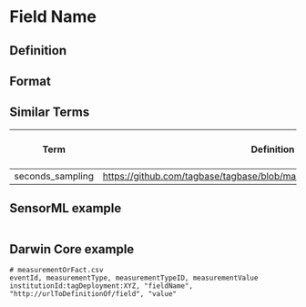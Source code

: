 # Field Name

## Definition 


## Format


## Similar Terms 
|Term|Definition URL|Source Vocabulary Publisher/Creator|
|----|----------|-----------------|
|seconds_sampling|https://github.com/tagbase/tagbase/blob/master/eTagMetadataInventory.csv#L106|Tagbase|

## SensorML example
```xml

```
## Darwin Core example
```csv
# measurementOrFact.csv
eventId, measurementType, measurementTypeID, measurementValue
institutionId:tagDeployment:XYZ, "fieldName", "http://urlToDefinitionOf/field", "value"
```
